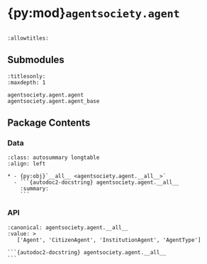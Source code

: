 # {py:mod}`agentsociety.agent`

```{py:module} agentsociety.agent
```

```{autodoc2-docstring} agentsociety.agent
:allowtitles:
```

## Submodules

```{toctree}
:titlesonly:
:maxdepth: 1

agentsociety.agent.agent
agentsociety.agent.agent_base
```

## Package Contents

### Data

````{list-table}
:class: autosummary longtable
:align: left

* - {py:obj}`__all__ <agentsociety.agent.__all__>`
  - ```{autodoc2-docstring} agentsociety.agent.__all__
    :summary:
    ```
````

### API

````{py:data} __all__
:canonical: agentsociety.agent.__all__
:value: >
   ['Agent', 'CitizenAgent', 'InstitutionAgent', 'AgentType']

```{autodoc2-docstring} agentsociety.agent.__all__
```

````
